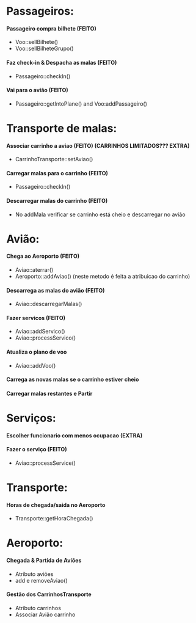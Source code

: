 
# Passageiros:

#### Passageiro compra bilhete (FEITO)
 - Voo::sellBilhete()
 - Voo::sellBilheteGrupo()
#### Faz check-in & Despacha as malas (FEITO)
- Passageiro::checkIn()
#### Vai para o avião (FEITO)
- Passageiro::getIntoPlane() and Voo:addPassageiro()

# Transporte de malas:

#### Associar carrinho a aviao (FEITO) (CARRINHOS LIMITADOS??? EXTRA)
- CarrinhoTransporte::setAviao()
#### Carregar malas para o carrinho (FEITO)
- Passageiro::checkIn()
#### Descarregar malas do carrinho (FEITO)
- No addMala verificar se carrinho está cheio e descarregar no avião

# Avião:

#### Chega ao Aeroporto (FEITO)
- Aviao::aterrar()
- Aeroporto::addAviao() (neste metodo é feita a atribuicao do carrinho)
#### Descarrega as malas do avião (FEITO)
- Aviao::descarregarMalas()
#### Fazer servicos (FEITO)
- Aviao::addServico()
- Aviao::processServico()
#### Atualiza o plano de voo
- Aviao::addVoo()
#### Carrega as novas malas se o carrinho estiver cheio
#### Carregar malas restantes e Partir

# Serviços:

#### Escolher funcionario com menos ocupacao (EXTRA)
#### Fazer o serviço (FEITO)
- Aviao::processService()

# Transporte:

#### Horas de chegada/saida no Aeroporto
- Transporte::getHoraChegada()

# Aeroporto:

#### Chegada & Partida de Aviões
- Atributo aviões
- add e removeAviao()
#### Gestão dos CarrinhosTransporte
- Atributo carrinhos
- Associar Avião carrinho